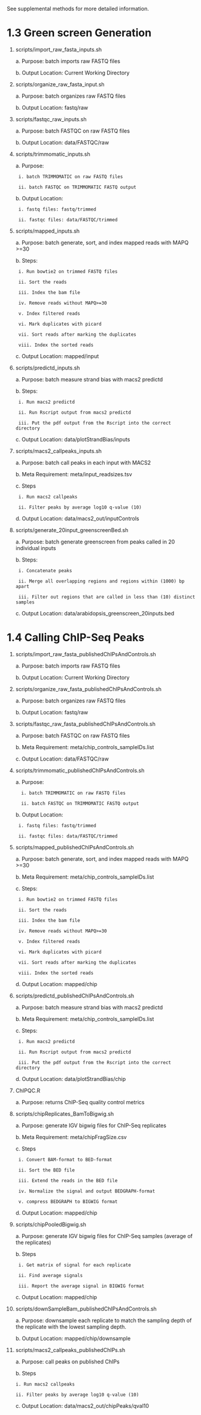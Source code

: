 See supplemental methods for more detailed information.

# 1.3 Green screen Generation
1. scripts/import_raw_fasta_inputs.sh
	
	a. Purpose: batch imports raw FASTQ files
	
	b. Output Location: Current Working Directory

2. scripts/organize_raw_fasta_input.sh
	
	a. Purpose: batch organizes raw FASTQ files
	
	b. Output Location: fastq/raw

3. scripts/fastqc_raw_inputs.sh
	
	a. Purpose: batch FASTQC on raw FASTQ files
	
	b. Output Location: data/FASTQC/raw

4. scripts/trimmomatic_inputs.sh 
	
	a. Purpose:
		
		i. batch TRIMMOMATIC on raw FASTQ files
		
		ii. batch FASTQC on TRIMMOMATIC FASTQ output
	
	b. Output Location: 
		
		i. fastq files: fastq/trimmed
		
		ii. fastqc files: data/FASTQC/trimmed 

5. scripts/mapped_inputs.sh

	a. Purpose: batch generate, sort, and index mapped reads with MAPQ >=30
	
	b. Steps:
	
		i. Run bowtie2 on trimmed FASTQ files
		
		ii. Sort the reads
		
		iii. Index the bam file
		
		iv. Remove reads without MAPQ>=30
		
		v. Index filtered reads
		
		vi. Mark duplicates with picard
		
		vii. Sort reads after marking the duplicates
		
		viii. Index the sorted reads
		
	c. Output Location: mapped/input

6. scripts/predictd_inputs.sh

	a. Purpose: batch measure strand bias with macs2 predictd
	
	b. Steps:
	
		i. Run macs2 predictd
		
		ii. Run Rscript output from macs2 predictd
		
		iii. Put the pdf output from the Rscript into the correct directory
		
	c. Output Location: data/plotStrandBias/inputs

7. scripts/macs2_callpeaks_inputs.sh
	
	a. Purpose: batch call peaks in each input with MACS2
	
	b. Meta Requirement: meta/input_readsizes.tsv
	
	c. Steps
		
		i. Run macs2 callpeaks
		
		ii. Filter peaks by average log10 q-value (10)
	
	d. Output Location: data/macs2_out/inputControls
	
8. scripts/generate_20input_greenscreenBed.sh
	
	a. Purpose: batch generate greenscreen from peaks called in 20 individual inputs
	
	b. Steps:
	
		i. Concatenate peaks
		
		ii. Merge all overlapping regions and regions within (1000) bp apart
		
		iii. Filter out regions that are called in less than (10) distinct samples
	
	c. Output Location: data/arabidopsis_greenscreen_20inputs.bed

# 1.4 Calling ChIP-Seq Peaks

1. scripts/import_raw_fasta_publishedChIPsAndControls.sh 
	
	a. Purpose: batch imports raw FASTQ files
	
	b. Output Location: Current Working Directory

2. scripts/organize_raw_fasta_publishedChIPsAndControls.sh
	
	a. Purpose: batch organizes raw FASTQ files
	
	b. Output Location: fastq/raw

3. scripts/fastqc_raw_fasta_publishedChIPsAndControls.sh
	
	a. Purpose: batch FASTQC on raw FASTQ files
	
	b. Meta Requirement: meta/chip_controls_sampleIDs.list
	
	c. Output Location: data/FASTQC/raw

4. scripts/trimmomatic_publishedChIPsAndControls.sh
	
	a. Purpose:
		 
		 i. batch TRIMMOMATIC on raw FASTQ files
		 
		 ii. batch FASTQC on TRIMMOMATIC FASTQ output
	
	b. Output Location: 
		
		i. fastq files: fastq/trimmed
		
		ii. fastqc files: data/FASTQC/trimmed 
		
5. scripts/mapped_publishedChIPsAndControls.sh
	
	a. Purpose: batch generate, sort, and index mapped reads with MAPQ >=30
	
	b. Meta Requirement: meta/chip_controls_sampleIDs.list
	
	c. Steps:
		
		i. Run bowtie2 on trimmed FASTQ files
		
		ii. Sort the reads
		
		iii. Index the bam file
		
		iv. Remove reads without MAPQ>=30
		
		v. Index filtered reads
		
		vi. Mark duplicates with picard
		
		vii. Sort reads after marking the duplicates
		
		viii. Index the sorted reads
	
	d. Output Location: mapped/chip

6. scripts/predictd_publishedChIPsAndControls.sh
	
	a. Purpose: batch measure strand bias with macs2 predictd
	
	b. Meta Requirement: meta/chip_controls_sampleIDs.list
	
	c. Steps:
		
		i. Run macs2 predictd
		
		ii. Run Rscript output from macs2 predictd
		
		iii. Put the pdf output from the Rscript into the correct directory
	
	d. Output Location: data/plotStrandBias/chip

7. ChIPQC.R
	
	a. Purpose: returns ChIP-Seq quality control metrics

8. scripts/chipReplicates_BamToBigwig.sh
	
	a. Purpose: generate IGV bigwig files for ChIP-Seq replicates
	
	b. Meta Requirement: meta/chipFragSize.csv
	
	c. Steps
		
		i. Convert BAM-format to BED-format
		
		ii. Sort the BED file
		
		iii. Extend the reads in the BED file
		
		iv. Normalize the signal and output BEDGRAPH-format
		
		v. compress BEDGRAPH to BIGWIG format
	
	d. Output Location: mapped/chip

9. scripts/chipPooledBigwig.sh
	
	a. Purpose: generate IGV bigwig files for ChIP-Seq samples (average of the replicates)
	
	b. Steps
		
		i. Get matrix of signal for each replicate
		
		ii. Find average signals
		
		iii. Report the average signal in BIGWIG format
	
	c. Output Location: mapped/chip

10. scripts/downSampleBam_publishedChIPsAndControls.sh
	
	a. Purpose: downsample each replicate to match the sampling depth of the replicate with the lowest sampling depth.
	
	b. Output Location: mapped/chip/downsample

11. scripts/macs2_callpeaks_publishedChIPs.sh
	
	a. Purpose: call peaks on published ChIPs
	
	b. Steps
		
		i. Run macs2 callpeaks
		
		ii. Filter peaks by average log10 q-value (10)
	
	c. Output Location: data/macs2_out/chipPeaks/qval10
